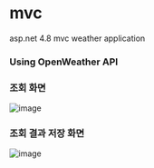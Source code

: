 # mvc
asp.net 4.8 mvc weather application

### Using OpenWeather API

### 조회 화면
![image](https://user-images.githubusercontent.com/63109802/183320816-33bd2223-9bf1-4616-b567-db94d0d426f0.png)

### 조회 결과 저장 화면
![image](https://user-images.githubusercontent.com/63109802/183320876-345e3b8a-6b9c-4188-a3e0-576e0a995992.png)
